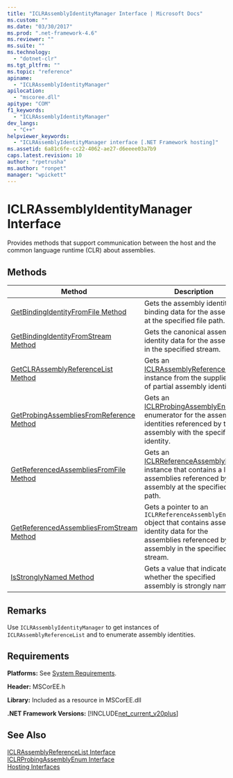 ```yaml
---
title: "ICLRAssemblyIdentityManager Interface | Microsoft Docs"
ms.custom: ""
ms.date: "03/30/2017"
ms.prod: ".net-framework-4.6"
ms.reviewer: ""
ms.suite: ""
ms.technology: 
  - "dotnet-clr"
ms.tgt_pltfrm: ""
ms.topic: "reference"
apiname: 
  - "ICLRAssemblyIdentityManager"
apilocation: 
  - "mscoree.dll"
apitype: "COM"
f1_keywords: 
  - "ICLRAssemblyIdentityManager"
dev_langs: 
  - "C++"
helpviewer_keywords: 
  - "ICLRAssemblyIdentityManager interface [.NET Framework hosting]"
ms.assetid: 6a81c6fe-cc22-4062-ae27-d6eeee03a7b9
caps.latest.revision: 10
author: "rpetrusha"
ms.author: "ronpet"
manager: "wpickett"
---
```

# ICLRAssemblyIdentityManager Interface
Provides methods that support communication between the host and the common language runtime (CLR) about assemblies.  
  
## Methods  
  
|Method|Description|  
|------------|-----------------|  
|[GetBindingIdentityFromFile Method](../../../../docs/framework/unmanaged-api/hosting/iclrassemblyidentitymanager-getbindingidentityfromfile-method.md)|Gets the assembly identity binding data for the assembly at the specified file path.|  
|[GetBindingIdentityFromStream Method](../../../../docs/framework/unmanaged-api/hosting/iclrassemblyidentitymanager-getbindingidentityfromstream-method.md)|Gets the canonical assembly identity data for the assembly in the specified stream.|  
|[GetCLRAssemblyReferenceList Method](../../../../docs/framework/unmanaged-api/hosting/iclrassemblyidentitymanager-getclrassemblyreferencelist-method.md)|Gets an [ICLRAssemblyReferenceList](../../../../docs/framework/unmanaged-api/hosting/iclrassemblyreferencelist-interface.md) instance from the supplied list of partial assembly identities.|  
|[GetProbingAssembliesFromReference Method](../../../../docs/framework/unmanaged-api/hosting/iclrassemblyidentitymanager-getprobingassembliesfromreference-method.md)|Gets an [ICLRProbingAssemblyEnum](../../../../docs/framework/unmanaged-api/hosting/iclrprobingassemblyenum-interface.md) enumerator for the assembly identities referenced by the assembly with the specified identity.|  
|[GetReferencedAssembliesFromFile Method](../../../../docs/framework/unmanaged-api/hosting/iclrassemblyidentitymanager-getreferencedassembliesfromfile-method.md)|Gets an [ICLRReferenceAssemblyEnum](../../../../docs/framework/unmanaged-api/hosting/iclrreferenceassemblyenum-interface.md) instance that contains a list of assemblies referenced by the assembly at the specified file path.|  
|[GetReferencedAssembliesFromStream Method](../../../../docs/framework/unmanaged-api/hosting/iclrassemblyidentitymanager-getreferencedassembliesfromstream-method.md)|Gets a pointer to an `ICLRReferenceAssemblyEnum` object that contains assembly identity data for the assemblies referenced by the assembly in the specified stream.|  
|[IsStronglyNamed Method](../../../../docs/framework/unmanaged-api/hosting/iclrassemblyidentitymanager-isstronglynamed-method.md)|Gets a value that indicates whether the specified assembly is strongly named.|  
  
## Remarks  
 Use `ICLRAssemblyIdentityManager` to get instances of `ICLRAssemblyReferenceList` and to enumerate assembly identities.  
  
## Requirements  
 **Platforms:** See [System Requirements](../../../../docs/framework/getting-started/system-requirements.md).  
  
 **Header:** MSCorEE.h  
  
 **Library:** Included as a resource in MSCorEE.dll  
  
 **.NET Framework Versions:** [!INCLUDE[net_current_v20plus](../../../../includes/net-current-v20plus-md.md)]  
  
## See Also  
 [ICLRAssemblyReferenceList Interface](../../../../docs/framework/unmanaged-api/hosting/iclrassemblyreferencelist-interface.md)   
 [ICLRProbingAssemblyEnum Interface](../../../../docs/framework/unmanaged-api/hosting/iclrprobingassemblyenum-interface.md)   
 [Hosting Interfaces](../../../../docs/framework/unmanaged-api/hosting/hosting-interfaces.md)